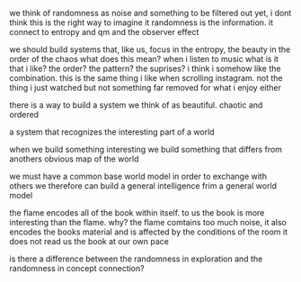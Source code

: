 we think of randomness as noise and something to be filtered out
yet, i dont think this is the right way to imagine it
randomness is the information. it connect to entropy and qm and the observer effect

we should build systems that, like us, focus in the entropy, the beauty in the order of the chaos
what does this mean? when i listen to music what is it that i like? the order? the pattern? the suprises? 
i think i somehow like the combination. this is the same thing i like when scrolling instagram. not the thing i just watched but not something far removed for what i enjoy either

there is a way to build a system we think of as beautiful. chaotic and ordered

a system that recognizes the interesting part of a world

when we build something interesting we build something that differs from anothers obvious map of the world

we must have a common base world model in order to exchange with others
we therefore can build a general intelligence frim a general world model

the flame encodes all of the book within itself.
to us the book is more interesting than the flame. why?
the flame comtains too much noise, it also encodes the books material and is affected by the conditions of the room
it does not read us the book at our own pace


is there a difference between the randomness in exploration and the randomness in concept connection?
